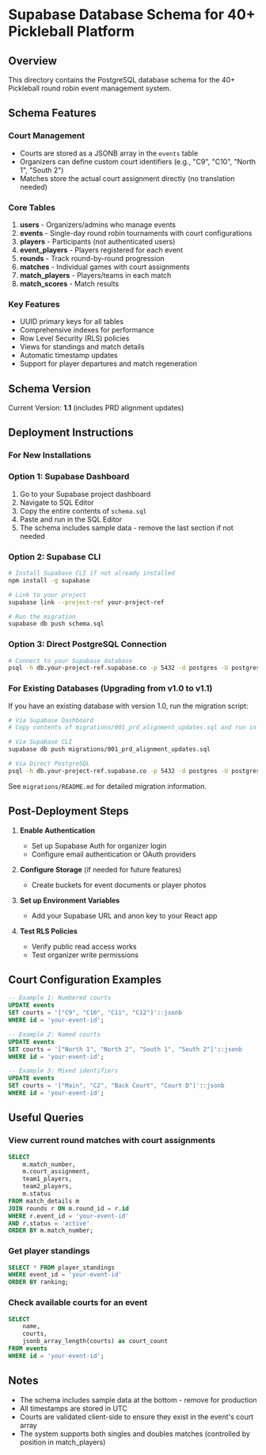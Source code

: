 # Supabase Database Schema for 40+ Pickleball Platform

## Overview
This directory contains the PostgreSQL database schema for the 40+ Pickleball round robin event management system.

## Schema Features

### Court Management
- Courts are stored as a JSONB array in the `events` table
- Organizers can define custom court identifiers (e.g., "C9", "C10", "North 1", "South 2")
- Matches store the actual court assignment directly (no translation needed)

### Core Tables
1. **users** - Organizers/admins who manage events
2. **events** - Single-day round robin tournaments with court configurations
3. **players** - Participants (not authenticated users)
4. **event_players** - Players registered for each event
5. **rounds** - Track round-by-round progression
6. **matches** - Individual games with court assignments
7. **match_players** - Players/teams in each match
8. **match_scores** - Match results

### Key Features
- UUID primary keys for all tables
- Comprehensive indexes for performance
- Row Level Security (RLS) policies
- Views for standings and match details
- Automatic timestamp updates
- Support for player departures and match regeneration

## Schema Version
Current Version: **1.1** (includes PRD alignment updates)

## Deployment Instructions

### For New Installations

### Option 1: Supabase Dashboard
1. Go to your Supabase project dashboard
2. Navigate to SQL Editor
3. Copy the entire contents of `schema.sql`
4. Paste and run in the SQL Editor
5. The schema includes sample data - remove the last section if not needed

### Option 2: Supabase CLI
```bash
# Install Supabase CLI if not already installed
npm install -g supabase

# Link to your project
supabase link --project-ref your-project-ref

# Run the migration
supabase db push schema.sql
```

### Option 3: Direct PostgreSQL Connection
```bash
# Connect to your Supabase database
psql -h db.your-project-ref.supabase.co -p 5432 -d postgres -U postgres -f schema.sql
```

### For Existing Databases (Upgrading from v1.0 to v1.1)

If you have an existing database with version 1.0, run the migration script:

```bash
# Via Supabase Dashboard
# Copy contents of migrations/001_prd_alignment_updates.sql and run in SQL Editor

# Via Supabase CLI
supabase db push migrations/001_prd_alignment_updates.sql

# Via Direct PostgreSQL
psql -h db.your-project-ref.supabase.co -p 5432 -d postgres -U postgres -f migrations/001_prd_alignment_updates.sql
```

See `migrations/README.md` for detailed migration information.

## Post-Deployment Steps

1. **Enable Authentication**
   - Set up Supabase Auth for organizer login
   - Configure email authentication or OAuth providers

2. **Configure Storage** (if needed for future features)
   - Create buckets for event documents or player photos

3. **Set up Environment Variables**
   - Add your Supabase URL and anon key to your React app

4. **Test RLS Policies**
   - Verify public read access works
   - Test organizer write permissions

## Court Configuration Examples

```sql
-- Example 1: Numbered courts
UPDATE events 
SET courts = '["C9", "C10", "C11", "C12"]'::jsonb
WHERE id = 'your-event-id';

-- Example 2: Named courts
UPDATE events 
SET courts = '["North 1", "North 2", "South 1", "South 2"]'::jsonb
WHERE id = 'your-event-id';

-- Example 3: Mixed identifiers
UPDATE events 
SET courts = '["Main", "C2", "Back Court", "Court D"]'::jsonb
WHERE id = 'your-event-id';
```

## Useful Queries

### View current round matches with court assignments
```sql
SELECT 
    m.match_number,
    m.court_assignment,
    team1_players,
    team2_players,
    m.status
FROM match_details m
JOIN rounds r ON m.round_id = r.id
WHERE r.event_id = 'your-event-id'
AND r.status = 'active'
ORDER BY m.match_number;
```

### Get player standings
```sql
SELECT * FROM player_standings
WHERE event_id = 'your-event-id'
ORDER BY ranking;
```

### Check available courts for an event
```sql
SELECT 
    name,
    courts,
    jsonb_array_length(courts) as court_count
FROM events
WHERE id = 'your-event-id';
```

## Notes

- The schema includes sample data at the bottom - remove for production
- All timestamps are stored in UTC
- Courts are validated client-side to ensure they exist in the event's court array
- The system supports both singles and doubles matches (controlled by position in match_players)
